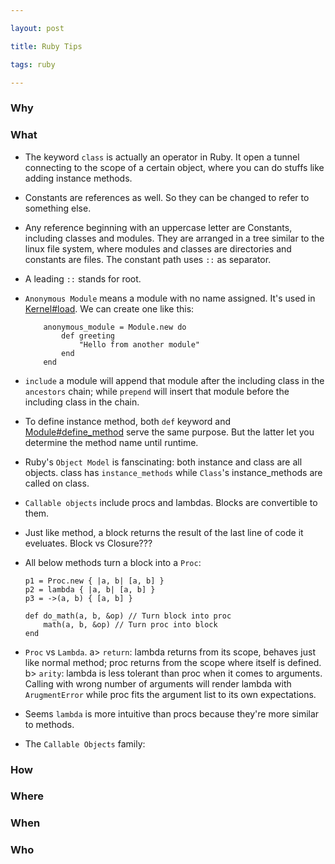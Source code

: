 ```yaml
---

layout: post

title: Ruby Tips

tags: ruby

---
```


  

  

### Why

  
  

### What

- The keyword `class` is actually an operator in Ruby. It open a tunnel connecting to the scope of a certain object, where you can do stuffs like adding instance methods.

- Constants are references as well. So they can be changed to refer to something else.

- Any reference beginning with an uppercase letter are Constants, including classes and modules. They are arranged  in a tree similar to the linux file system, where modules and classes are directories and constants are files. The constant path uses `::` as separator.

- A leading `::` stands for root.


- `Anonymous Module` means a module with no name assigned. It's used in [Kernel#load](https://docs.ruby-lang.org/en/master/Kernel.html#method-i-load). We can create one like this:

    ```
        anonymous_module = Module.new do 
            def greeting
                "Hello from another module"
            end
        end
    ```
  
  
- `include` a module will append that module after the including class in the `ancestors` chain; while `prepend` will insert that module before the including class in the chain.


- To define instance method, both `def` keyword and [Module#define_method](https://docs.ruby-lang.org/en/master/Module.html#method-i-define_method) serve the same purpose. But the latter let you determine the method name until runtime.

- Ruby's `Object Model` is fanscinating: both instance and class are all objects. class has `instance_methods` while `Class`'s instance_methods are called on class.

- `Callable objects` include procs and lambdas. Blocks are convertible to them.

- Just like method, a block returns the result of the last line of code it eveluates. Block vs Closure???

- All below methods turn a block into a `Proc`:

    ```
    p1 = Proc.new { |a, b| [a, b] }
    p2 = lambda { |a, b| [a, b] }
    p3 = ->(a, b) { [a, b] }
    
    def do_math(a, b, &op) // Turn block into proc
        math(a, b, &op) // Turn proc into block
    end
    ```

- `Proc` vs `Lambda`. a> `return`: lambda returns from its scope, behaves just like normal method; proc returns from the scope where itself is defined. b> `arity`: lambda is less tolerant than proc when it comes to arguments. Calling with wrong number of arguments will render lambda with `ArugmentError` while proc fits the argument list to its own expectations.


- Seems `lambda` is more intuitive than procs because they're more similar to methods.


- The `Callable Objects` family: 

### How

  
  
  

### Where

  
  

### When

  
  
  

### Who